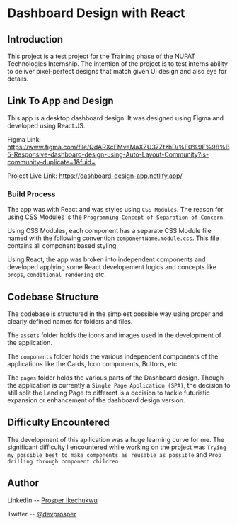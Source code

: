 # Dashboard Design with React

## Introduction

This project is a test project for the Training phase of the NUPAT Technologies Internship. The intention of the project is to test interns ability to deliver pixel-perfect designs that match given UI design and also eye for details.

## Link To App and Design

This app is a desktop dashboard design. It was designed using Figma and developed using React.JS. 

Figma Link: https://www.figma.com/file/QdARXcFMveMaXZU37ZtzhD/%F0%9F%98%B5-Responsive-dashboard-design-using-Auto-Layout-Community?is-community-duplicate=1&fuid=

Project Live Link: https://dashboard-design-app.netlify.app/

### Build Process

The app was with React and was styles using `CSS Modules`. The reason for using CSS Modules is the `Programming Concept of Separation of Concern`. 

Using CSS Modules, each component has a separate CSS Module file named with the following convention `componentName.module.css`. This file contains all component based styling.

Using React, the app was broken into independent components and developed applying some React developement logics and concepts like `props`, `conditional rendering` etc.


## Codebase Structure

The codebase is structured in the simplest possible way using proper and clearly defined names for folders and files.

The `assets` folder holds the icons and images used in the development of the application.

The `components` folder holds the various independent components of the applications like the Cards, Icon components, Buttons, etc.

The `pages` folder holds the various parts of the Dashboard design. Though the application is currently a `Single Page Application (SPA)`, the decision to still split the Landing Page to different is a decision to tackle futuristic expansion or enhancement of the dashboard design version.


## Difficulty Encountered

The development of this apllication was a huge learning curve for me. The significant difficulty I encountered while working on the project was `Trying my possible best to make components as reusable as possible` and `Prop drilling through component children`


## Author

LinkedIn -- [Prosper Ikechukwu](https://www.linkedin.com/in/prosperikechukwu/)

Twitter -- [@devprosper](https://www.twitter.com/devprosper)

